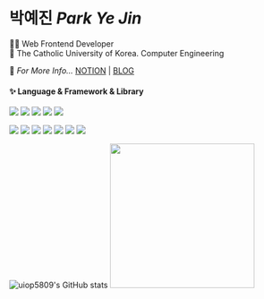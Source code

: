 <!--
**uiop5809/uiop5809** is a ✨ _special_ ✨ repository because its `README.md` (this file) appears on your GitHub profile.

Here are some ideas to get you started

- 🔭 I’m currently working on ...
- 🌱 I’m currently learning ...
- 👯 I’m looking to collaborate on ...
- 🤔 I’m looking for help with ...
- 💬 Ask me about ...
- 📫 How to reach me: ...
- 😄 Pronouns: ...
- ⚡ Fun fact: ....
-->
# 박예진 *Park Ye Jin*
👩‍💻 Web Frontend Developer  
📝 The Catholic University of Korea. Computer Engineering

🤔 *For More Info...* [NOTION](https://automatic-cinnamon-fd7.notion.site/Park-YeJin-08cb9a76897645e7aafdbf5e60c24cf5) | [BLOG](https://uiop5809.tistory.com/) 

#### ✨ Language & Framework & Library
<img src="https://img.shields.io/badge/HTML5-E34F26?style=flat&logo=HTML5&logoColor=white"/> <img src="https://img.shields.io/badge/CSS3-1572B6?style=flat&logo=CSS3&logoColor=white"/> <img src="https://img.shields.io/badge/JavaScript-F7DF1E?style=flat&logo=JavaScript&logoColor=white"/> <img src="https://img.shields.io/badge/TypeScript-3178C6?style=flat&logo=TypeScript&logoColor=white"/> <img src="https://img.shields.io/badge/React-61DAFB?style=flat&logo=React&logoColor=white"/>

 <img src="https://img.shields.io/badge/ReactQuery-FF4154?style=flat&logo=reactQuery&logoColor=white"/> <img src="https://img.shields.io/badge/Storybook-FF4785?style=flat&logo=Storybook&logoColor=white"/> <img src="https://img.shields.io/badge/ESLint-4B32C3?style=flat&logo=ESLint&logoColor=white"/> <img src="https://img.shields.io/badge/Recoil-0075EB?style=flat&logo=Recoil&logoColor=white"/> <img src="https://img.shields.io/badge/Framer-0055FF?style=flat&logo=framer&logoColor=white"/> <img src="https://img.shields.io/badge/StyledComponents-DB7093?style=flat&logo=StyledComponents&logoColor=white"/>  <img src="https://img.shields.io/badge/TailwindCSS-06B6D4?style=flat&logo=TailwindCSS&logoColor=white"/>  <!-- [![Hits](https://hits.seeyoufarm.com/api/count/incr/badge.svg?url=https%3A%2F%2Fgithub.com%2Fuiop5809%2Fuiop5809.git&count_bg=%2379C83D&title_bg=%23555555&icon=&icon_color=%23E7E7E7&title=hits&edge_flat=false)](https://hits.seeyoufarm.com) -->

![uiop5809's GitHub stats](https://github-readme-stats.vercel.app/api?username=uiop5809&show_icons=true&theme=radical) <img width="258" src="https://blog.kakaocdn.net/dn/cfe1G4/btry8h82ZYe/hSLWr3lKQucjkHEClhN5u0/img.gif" /> <!-- [![Solved.ac Profile](http://mazassumnida.wtf/api/v2/generate_badge?boj=uiop5809)](https://solved.ac/uiop5809/) -->

